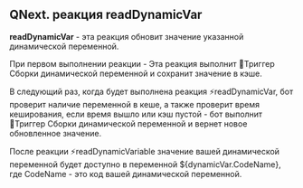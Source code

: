 ## QNext. реакция readDynamicVar

**readDynamicVar** - эта реакция обновит значение указанной динамической переменной.



При первом выполнении реакции - Эта реакция выполнит 🔗Триггер Сборки динамической переменной и сохранит значение в кэше.



В следующий раз, когда будет выполнена реакция ⚡️readDynamicVar, бот проверит наличие переменной в кеше, а также проверит время кеширования, если время вышло или кэш пустой - бот выполнит 🔗Триггер Сборки динамической переменной и вернет новое обновленное значение.



После реакции ⚡️readDynamicVariable значение вашей динамической переменной будет доступно в переменной ${dynamicVar.CodeName}, где CodeName - это код вашей динамической переменной.





